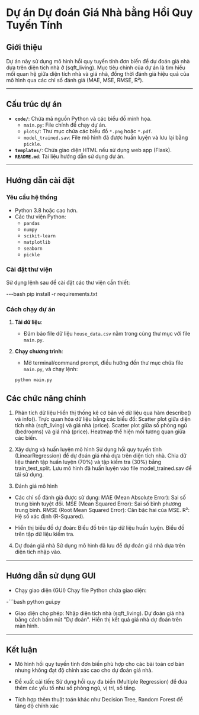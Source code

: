 # Dự án Dự đoán Giá Nhà bằng Hồi Quy Tuyến Tính

## Giới thiệu
Dự án này sử dụng mô hình hồi quy tuyến tính đơn biến để dự đoán giá nhà dựa trên diện tích nhà ở (sqft_living). Mục tiêu chính của dự án là tìm hiểu mối quan hệ giữa diện tích nhà và giá nhà, đồng thời đánh giá hiệu quả của mô hình qua các chỉ số đánh giá (MAE, MSE, RMSE, R²).

---

## Cấu trúc dự án
- **`code/`**: Chứa mã nguồn Python và các biểu đồ minh họa.
  - `main.py`: File chính để chạy dự án.
  - `plots/`: Thư mục chứa các biểu đồ `*.png` hoặc `*.pdf`.
  - `model_trained.sav`: File mô hình đã được huấn luyện và lưu lại bằng `pickle`.
- **`templates/`**: Chứa giao diện HTML nếu sử dụng web app (Flask).
- **`README.md`**: Tài liệu hướng dẫn sử dụng dự án.

---

## Hướng dẫn cài đặt

### **Yêu cầu hệ thống**
- Python 3.8 hoặc cao hơn.
- Các thư viện Python:
  - `pandas`
  - `numpy`
  - `scikit-learn`
  - `matplotlib`
  - `seaborn`
  - `pickle`


### **Cài đặt thư viện**
Sử dụng lệnh sau để cài đặt các thư viện cần thiết:

---bash
pip install -r requirements.txt


### Cách chạy dự án

1. **Tải dữ liệu**:
   - Đảm bảo file dữ liệu `house_data.csv` nằm trong cùng thư mục với file `main.py`.

2. **Chạy chương trình**:
   - Mở terminal/command prompt, điều hướng đến thư mục chứa file `main.py`, và chạy lệnh:

   ```bash
   python main.py


## Các chức năng chính

1. Phân tích dữ liệu
Hiển thị thống kê cơ bản về dữ liệu qua hàm describe() và info().
Trực quan hóa dữ liệu bằng các biểu đồ:
Scatter plot giữa diện tích nhà (sqft_living) và giá nhà (price).
Scatter plot giữa số phòng ngủ (bedrooms) và giá nhà (price).
Heatmap thể hiện mối tương quan giữa các biến.

2. Xây dựng và huấn luyện mô hình
Sử dụng hồi quy tuyến tính (LinearRegression) để dự đoán giá nhà dựa trên diện tích nhà.
Chia dữ liệu thành tập huấn luyện (70%) và tập kiểm tra (30%) bằng train_test_split.
Lưu mô hình đã huấn luyện vào file model_trained.sav để tái sử dụng.

3. Đánh giá mô hình
- Các chỉ số đánh giá được sử dụng:
MAE (Mean Absolute Error): Sai số trung bình tuyệt đối.
MSE (Mean Squared Error): Sai số bình phương trung bình.
RMSE (Root Mean Squared Error): Căn bậc hai của MSE.
R²: Hệ số xác định (R-Squared).

- Hiển thị biểu đồ dự đoán:
Biểu đồ trên tập dữ liệu huấn luyện.
Biểu đồ trên tập dữ liệu kiểm tra.

4. Dự đoán giá nhà
Sử dụng mô hình đã lưu để dự đoán giá nhà dựa trên diện tích nhập vào.

---

## Hướng dẫn sử dụng GUI
- Chạy giao diện (GUI)
Chạy file Python chứa giao diện:

-```bash
python gui.py

- Giao diện cho phép:
Nhập diện tích nhà (sqft_living).
Dự đoán giá nhà bằng cách bấm nút "Dự đoán".
Hiển thị kết quả giá nhà dự đoán trên màn hình.

---

## Kết luận

- Mô hình hồi quy tuyến tính đơn biến phù hợp cho các bài toán cơ bản nhưng không đạt độ chính xác cao cho dự đoán giá nhà.

- Đề xuất cải tiến:
Sử dụng hồi quy đa biến (Multiple Regression) để đưa thêm các yếu tố như số phòng ngủ, vị trí, số tầng.

- Tích hợp thêm thuật toán khác như Decision Tree, Random Forest để tăng độ chính xác












